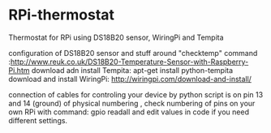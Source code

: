 # RPi-thermostat
Thermostat for RPi using  DS18B20 sensor, WiringPi and Tempita

configuration of DS18B20 sensor and stuff around "checktemp" command :http://www.reuk.co.uk/DS18B20-Temperature-Sensor-with-Raspberry-Pi.htm
download adn install Tempita: apt-get install python-tempita
download and install WiringPi: http://wiringpi.com/download-and-install/

connection of cables for controling your device by python script is on pin 13 and 14 (ground) of physical numbering , check numbering of pins on your own RPi with command: gpio readall and edit values in code if you need different settings.
